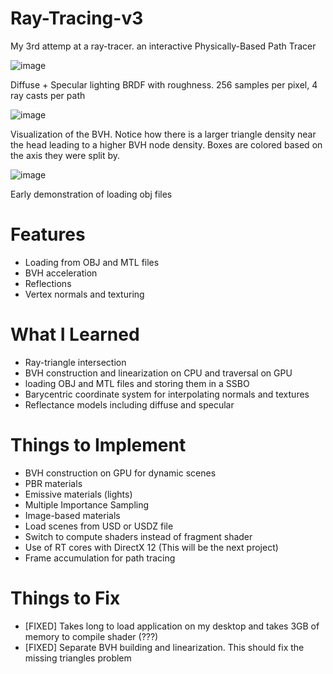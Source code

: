 # Ray-Tracing-v3

My 3rd attemp at a ray-tracer. an interactive Physically-Based Path Tracer

![image](https://github.com/mariofvelez/Ray-Tracing-v3/assets/32421774/df0369db-8ea1-4d7a-93f9-8d2644842fdd)

Diffuse + Specular lighting BRDF with roughness. 256 samples per pixel, 4 ray casts per path

![image](https://github.com/mariofvelez/Ray-Tracing-v3/assets/32421774/3a917ddf-b39f-4a5f-b20d-db487217e944)

Visualization of the BVH. Notice how there is a larger triangle density near the head leading to a higher BVH node density. Boxes are colored based on the axis they were split by.

![image](https://github.com/mariofvelez/Ray-Tracing-v3/assets/32421774/1cc5000f-1f63-495b-ae52-a6faf046f977)

Early demonstration of loading obj files

# Features
- Loading from OBJ and MTL files
- BVH acceleration
- Reflections
- Vertex normals and texturing

# What I Learned
- Ray-triangle intersection
- BVH construction and linearization on CPU and traversal on GPU
- loading OBJ and MTL files and storing them in a SSBO
- Barycentric coordinate system for interpolating normals and textures
- Reflectance models including diffuse and specular

# Things to Implement
- BVH construction on GPU for dynamic scenes
- PBR materials
- Emissive materials (lights)
- Multiple Importance Sampling
- Image-based materials
- Load scenes from USD or USDZ file
- Switch to compute shaders instead of fragment shader
- Use of RT cores with DirectX 12 (This will be the next project)
- Frame accumulation for path tracing

# Things to Fix
- [FIXED] Takes long to load application on my desktop and takes 3GB of memory to compile shader (???)
- [FIXED] Separate BVH building and linearization. This should fix the missing triangles problem
